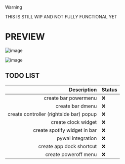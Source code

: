 > [!WARNING]
>  THIS IS STILL WIP AND NOT FULLY FUNCTIONAL YET


# PREVIEW


![image](https://github.com/user-attachments/assets/c539f43f-7491-4dd1-90ad-8ff02d0ef933)


![image](https://github.com/user-attachments/assets/2e7b8b74-0f5b-4884-9aea-aa3f8e47b544)









## TODO LIST


| Description                             | Status           |
|--------------------:|:--------------------------------|
| create bar powermenu                    |         ❌       |
| create bar dmenu                        |         ❌       |
| create controller (rightside bar) popup |         ❌       |
| create clock widget                     |         ❌       |
| create spotify widget in bar            |         ❌       |
| pywal integration                       |         ❌       |
| create app dock shortcut                |         ❌       |
| create poweroff menu                    |         ❌       |
